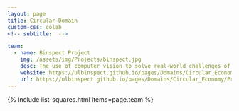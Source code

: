 ```yaml
---
layout: page
title: Circular Domain
custom-css: colab
<!-- subtitle:  -->

team:
  - name: Binspect Project
    img: /assets/img/Projects/binspect.jpg
    desc: The use of computer vision to solve real-world challenges of waste and recycling companies worldwide
    website: https://ulbinspect.github.io/pages/Domains/Circular_Economy/Projects/binspect_proj/
    url: https://ulbinspect.github.io/pages/Domains/Circular_Economy/Projects/binspect_proj/
---
```

{% include list-squares.html items=page.team %}
